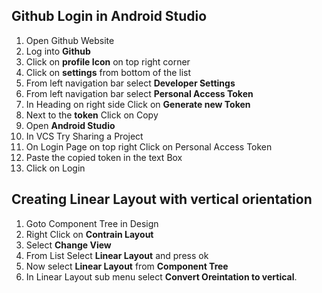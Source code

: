 ## Github Login in Android Studio
1. Open Github Website
2. Log into **Github**
3. Click on **profile Icon** on top right corner
4. Click on **settings** from bottom of the list
5. From left navigation bar select **Developer Settings**
6. From left navigation bar select **Personal Access Token**
7. In Heading on right side Click on **Generate new Token**
8. Next to the **token** Click on Copy
9. Open **Android Studio**
10. In VCS Try Sharing a Project
11. On Login Page on top right Click on Personal Access Token
12. Paste the copied token in the text Box
13. Click on Login

## Creating Linear Layout with vertical orientation
1. Goto Component Tree in Design
2. Right Click on **Contrain Layout**
3. Select **Change View**
4. From List Select **Linear Layout** and press ok
5. Now select **Linear Layout** from **Component Tree**
6. In Linear Layout sub menu select **Convert Oreintation to vertical**.